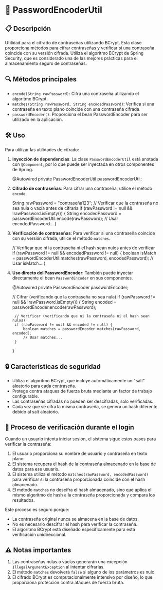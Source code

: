 # 🔐 PasswordEncoderUtil

## 📋 Descripción

Utilidad para el cifrado de contraseñas utilizando BCrypt. Esta clase proporciona métodos para cifrar contraseñas y verificar si una contraseña coincide con su versión cifrada. Utiliza el algoritmo BCrypt de Spring Security, que es considerado una de las mejores prácticas para el almacenamiento seguro de contraseñas.

## 🔍 Métodos principales

- `encode(String rawPassword)`: Cifra una contraseña utilizando el algoritmo BCrypt.
- `matches(String rawPassword, String encodedPassword)`: Verifica si una contraseña en texto plano coincide con una contraseña cifrada.
- `passwordEncoder()`: Proporciona el bean PasswordEncoder para ser utilizado en la aplicación.

## 🛠️ Uso

Para utilizar las utilidades de cifrado:

1. **Inyección de dependencias**: La clase `PasswordEncoderUtil` está anotada con `@Component`, por lo que puede ser inyectada en otros componentes de Spring.

    @Autowired
    private PasswordEncoderUtil passwordEncoderUtil;

2. **Cifrado de contraseñas**: Para cifrar una contraseña, utilice el método `encode`.

    String rawPassword = "contraseña123";
    // Verificar que la contraseña no sea nula o vacía antes de cifrarla
    if (rawPassword != null && !rawPassword.isEmpty()) {
        String encodedPassword = passwordEncoderUtil.encode(rawPassword);
        // Usar encodedPassword...
    }

3. **Verificación de contraseñas**: Para verificar si una contraseña coincide con su versión cifrada, utilice el método `matches`.

    // Verificar que ni la contraseña ni el hash sean nulos antes de verificar
    if (rawPassword != null && encodedPassword != null) {
        boolean isMatch = passwordEncoderUtil.matches(rawPassword, encodedPassword);
        // Usar isMatch...
    }

4. **Uso directo del PasswordEncoder**: También puede inyectar directamente el bean `PasswordEncoder` en sus componentes.

    @Autowired
    private PasswordEncoder passwordEncoder;

    // Cifrar (verificando que la contraseña no sea nula)
    if (rawPassword != null && !rawPassword.isEmpty()) {
        String encoded = passwordEncoder.encode(rawPassword);

        // Verificar (verificando que ni la contraseña ni el hash sean nulos)
        if (rawPassword != null && encoded != null) {
            boolean matches = passwordEncoder.matches(rawPassword, encoded);
            // Usar matches...
        }
    }

## 🔒 Características de seguridad

- Utiliza el algoritmo BCrypt, que incluye automáticamente un "salt" aleatorio para cada contraseña.
- Protege contra ataques de fuerza bruta mediante un factor de trabajo configurable.
- Las contraseñas cifradas no pueden ser descifradas, solo verificadas.
- Cada vez que se cifra la misma contraseña, se genera un hash diferente debido al salt aleatorio.

## 🔄 Proceso de verificación durante el login

Cuando un usuario intenta iniciar sesión, el sistema sigue estos pasos para verificar la contraseña:

1. El usuario proporciona su nombre de usuario y contraseña en texto plano.
2. El sistema recupera el hash de la contraseña almacenado en la base de datos para ese usuario.
3. El sistema utiliza el método `matches(rawPassword, encodedPassword)` para verificar si la contraseña proporcionada coincide con el hash almacenado.
4. El método `matches` no descifra el hash almacenado, sino que aplica el mismo algoritmo de hash a la contraseña proporcionada y compara los resultados.

Este proceso es seguro porque:
- La contraseña original nunca se almacena en la base de datos.
- No es necesario descifrar el hash para verificar la contraseña.
- El algoritmo BCrypt está diseñado específicamente para esta verificación unidireccional.

## ⚠️ Notas importantes

1. Las contraseñas nulas o vacías generarán una excepción `IllegalArgumentException` al intentar cifrarlas.
2. El método `matches` devolverá `false` si alguno de los parámetros es nulo.
3. El cifrado BCrypt es computacionalmente intensivo por diseño, lo que proporciona protección contra ataques de fuerza bruta.
